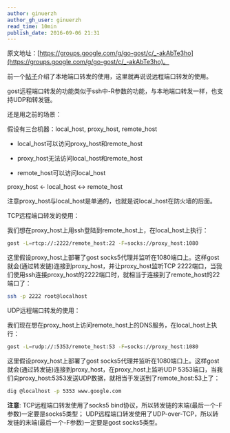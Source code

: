 ```yaml
---
author: ginuerzh
author_gh_user: ginuerzh
read_time: 10min
publish_date: 2016-09-06 21:31
---
```


原文地址：[https://groups.google.com/g/go-gost/c/_-akAbTe3ho](https://groups.google.com/g/go-gost/c/_-akAbTe3ho)。

前一个[帖子](../2016/tcp/)介绍了本地端口转发的使用，这里就再说说远程端口转发的使用。

gost远程端口转发的功能类似于ssh中-R参数的功能，与本地端口转发一样，也支持UDP和转发链。

还是用之前的场景：

假设有三台机器：local_host, proxy_host, remote_host

* local_host可以访问proxy_host和remote_host

* proxy_host无法访问local_host和remote_host

* remote_host可以访问local_host

proxy_host <- local_host <-> remote_host

注意proxy_host与local_host是单通的，也就是说local_host在防火墙的后面。

TCP远程端口转发的使用：

我们想在proxy_host上用ssh登陆到remote_host上，在local_host上执行：

```bash
gost -L=rtcp://:2222/remote_host:22 -F=socks://proxy_host:1080
```

这里假设proxy_host上部署了gost socks5代理并监听在1080端口上。这样gost就会(通过转发链)连接到proxy_host，并让proxy_host监听TCP 2222端口，当我们使用ssh连接proxy_host的2222端口时，就相当于连接到了remote_host的22端口了：

```bash
ssh -p 2222 root@localhost
```

UDP远程端口转发的使用：

我们现在想在proxy_host上访问remote_host上的DNS服务，在local_host上执行：

```bash
gost -L=rudp://:5353/remote_host:53 -F=socks://proxy_host:1080
```

这里假设proxy_host上部署了gost socks5代理并监听在1080端口上。这样gost就会(通过转发链)连接到proxy_host，在proxy_host上监听UDP 5353端口，当我们向proxy_host:5353发送UDP数据，就相当于发送到了remote_host:53上了：

```bash
dig @localhost -p 5353 www.google.com
```

**注意**: TCP远程端口转发使用了socks5 bind协议，所以转发链的末端(最后一个-F参数)一定要是socks5类型；
UDP远程端口转发使用了UDP-over-TCP，所以转发链的末端(最后一个-F参数)一定要是gost socks5类型。